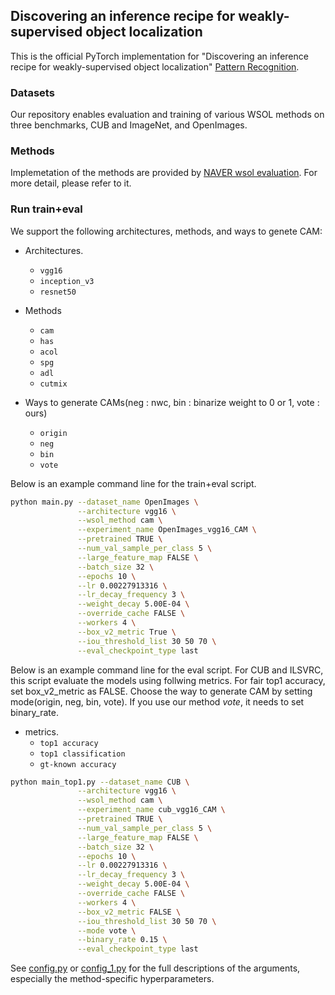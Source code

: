 ## Discovering an inference recipe for weakly-supervised object localization
This is the official PyTorch implementation for "Discovering an inference recipe for weakly-supervised object localization" [Pattern Recognition](https://www.sciencedirect.com/science/article/abs/pii/S0031320324005892).


### Datasets

Our repository enables evaluation and training of various WSOL methods on three benchmarks,
CUB and ImageNet, and OpenImages.

### Methods

Implemetation of the methods are provided by [NAVER wsol evaluation](https://github.com/clovaai/wsolevaluation). For more detail, please refer to it.

### Run train+eval

We support the following architectures, methods, and ways to genete CAM:

* Architectures.
  - `vgg16`
  - `inception_v3`
  - `resnet50`
  
* Methods
  - `cam`
  - `has`
  - `acol`
  - `spg`
  - `adl`
  - `cutmix`

* Ways to generate CAMs(neg : nwc, bin : binarize weight to 0 or 1, vote : ours)
  - `origin`
  - `neg`
  - `bin`
  - `vote`

Below is an example command line for the train+eval script.

```bash
python main.py --dataset_name OpenImages \
               --architecture vgg16 \
               --wsol_method cam \
               --experiment_name OpenImages_vgg16_CAM \
               --pretrained TRUE \
               --num_val_sample_per_class 5 \
               --large_feature_map FALSE \
               --batch_size 32 \
               --epochs 10 \
               --lr 0.00227913316 \
               --lr_decay_frequency 3 \
               --weight_decay 5.00E-04 \
               --override_cache FALSE \
               --workers 4 \
               --box_v2_metric True \
               --iou_threshold_list 30 50 70 \
               --eval_checkpoint_type last
```

Below is an example command line for the eval script.
For CUB and ILSVRC, this script evaluate the models using follwing metrics.
For fair top1 accuracy, set box_v2_metric as FALSE.
Choose the way to generate CAM by setting mode(origin, neg, bin, vote).
If you use our method _vote_, it needs to set binary_rate.

* metrics.
  - `top1 accuracy`
  - `top1 classification`
  - `gt-known accuracy`

```bash
python main_top1.py --dataset_name CUB \
               --architecture vgg16 \
               --wsol_method cam \
               --experiment_name cub_vgg16_CAM \
               --pretrained TRUE \
               --num_val_sample_per_class 5 \
               --large_feature_map FALSE \
               --batch_size 32 \
               --epochs 10 \
               --lr 0.00227913316 \
               --lr_decay_frequency 3 \
               --weight_decay 5.00E-04 \
               --override_cache FALSE \
               --workers 4 \
               --box_v2_metric FALSE \
               --iou_threshold_list 30 50 70 \
               --mode vote \
               --binary_rate 0.15 \
               --eval_checkpoint_type last
```

See [config.py](config.py) or [config_1.py](config_1.py) for the full descriptions of the arguments, especially the method-specific hyperparameters.
